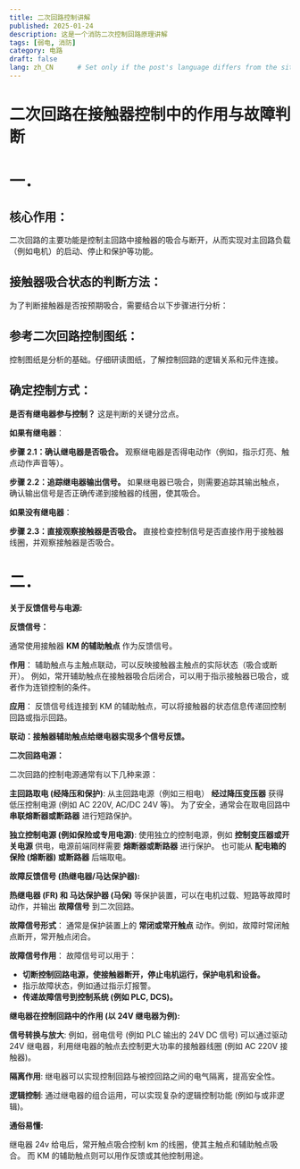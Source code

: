 ```yaml
---
title: 二次回路控制讲解
published: 2025-01-24
description: 这是一个消防二次控制回路原理讲解
tags: [弱电, 消防]
category: 电路
draft: false
lang: zh_CN      # Set only if the post's language differs from the site's language in `config.ts`
---
```


# **二次回路在接触器控制中的作用与故障判断**

# **一．**

## **核心作用：**
二次回路的主要功能是控制主回路中接触器的吸合与断开，从而实现对主回路负载（例如电机）的启动、停止和保护等功能。

## **接触器吸合状态的判断方法：**
为了判断接触器是否按预期吸合，需要结合以下步骤进行分析：

## **参考二次回路控制图纸：**
控制图纸是分析的基础。仔细研读图纸，了解控制回路的逻辑关系和元件连接。

## **确定控制方式：**
**是否有继电器参与控制？** 这是判断的关键分岔点。

**如果有继电器**：

**步骤 2.1：确认继电器是否吸合。** 观察继电器是否得电动作（例如，指示灯亮、触点动作声音等）。

**步骤 2.2：追踪继电器输出信号。** 如果继电器已吸合，则需要追踪其输出触点，确认输出信号是否正确传递到接触器的线圈，使其吸合。

**如果没有继电器**：

**步骤 2.3：直接观察接触器是否吸合。** 直接检查控制信号是否直接作用于接触器线圈，并观察接触器是否吸合。


# **二．**
**关于反馈信号与电源:**

**反馈信号：**

通常使用接触器 **KM 的辅助触点** 作为反馈信号。

**作用**： 辅助触点与主触点联动，可以反映接触器主触点的实际状态（吸合或断开）。 例如，常开辅助触点在接触器吸合后闭合，可以用于指示接触器已吸合，或者作为连锁控制的条件。

**应用**： 反馈信号线连接到 KM 的辅助触点，可以将接触器的状态信息传递回控制回路或指示回路。

**联动：接触器辅助触点给继电器实现多个信号反馈。**

**二次回路电源：**

二次回路的控制电源通常有以下几种来源：

**主回路取电 (经降压和保护)**: 从主回路电源（例如三相电） **经过降压变压器** 获得低压控制电源 (例如 AC 220V, AC/DC 24V 等)。 为了安全，通常会在取电回路中 **串联熔断器或断路器** 进行短路保护。

**独立控制电源 (例如保险或专用电源)**: 使用独立的控制电源，例如 **控制变压器或开关电源** 供电，电源前端同样需要 **熔断器或断路器** 进行保护。 也可能从 **配电箱的保险 (熔断器) 或断路器** 后端取电。

**故障反馈信号 (热继电器/马达保护器):**

**热继电器 (FR) 和 马达保护器 (马保)** 等保护装置，可以在电机过载、短路等故障时动作，并输出 **故障信号** 到二次回路。

**故障信号形式**： 通常是保护装置上的 **常闭或常开触点** 动作。例如，故障时常闭触点断开，常开触点闭合。

**故障信号作用**： 故障信号可以用于：

* **切断控制回路电源，使接触器断开，停止电机运行，保护电机和设备。**
* 指示故障状态，例如通过指示灯报警。
* **传递故障信号到控制系统 (例如 PLC, DCS)。**

**继电器在控制回路中的作用 (以 24V 继电器为例):**

**信号转换与放大**: 例如，弱电信号 (例如 PLC 输出的 24V DC 信号) 可以通过驱动 24V 继电器，利用继电器的触点去控制更大功率的接触器线圈 (例如 AC 220V 接触器)。

**隔离作用**: 继电器可以实现控制回路与被控回路之间的电气隔离，提高安全性。

**逻辑控制**: 通过继电器的组合运用，可以实现复杂的逻辑控制功能 (例如与或非逻辑)。

**通俗易懂:**

继电器 24v 给电后，常开触点吸合控制 km 的线圈，使其主触点和辅助触点吸合。 而 KM 的辅助触点则可以用作反馈或其他控制用途。